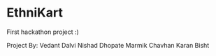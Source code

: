 # EthniKart
First hackathon project :)


Project By: Vedant Dalvi
            Nishad Dhopate
            Marmik Chavhan
            Karan Bisht


